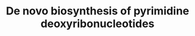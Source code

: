 ---
annotations:
- id: PW:0000002
  parent: classic metabolic pathway
  type: Pathway Ontology
  value: classic metabolic pathway
- id: PW:0000862
  parent: classic metabolic pathway
  type: Pathway Ontology
  value: de novo pyrimidine biosynthetic pathway
authors:
- M.Braymer
- MaintBot
- Egonw
- Mkutmon
- Susan
- Eweitz
- Khanspers
citedin: ''
communities: []
description: 'Deoxyribonucleoside triphosphates (dNTPs) are the monomeric building
  blocks of DNA. In all cellular organisms, synthesis of the four canonical dNTPs
  (dATP, dGTP, dCTP, dTTP) required for DNA replication and repair involves the action
  of ribonucleotide reductase, which converts ribonucleotides to their corresponding
  deoxy- forms by substituting their 2-hydroxyl group with a hydrogen atom. S. cerevisiae
  contains a class Ia RNR that is composed of two large and two small subunits. RNR2
  and RNR4 encode the small subunits, while the large subunits are encoded by either
  RNR1 (major isoform) or RNR3 (minor isoform). Budding yeast RNR accepts ribonucleoside
  diphosphates (e.g. ADP, UDP) as substrate and converts them to their corresponding
  deoxy- forms (e.g. dADP, dUDP). These dNDPs can then be phosphorylated by NDP kinase
  (Ynk1p) to yield dNTPs. In contrast to the class I RNRs in yeast and other eukaryotes,
  class II and class III RNRs found in archaea and many bacteria can produce dNTPs
  directly by using NTPs as substrates.  Source: [yeastgenome](https://pathway.yeastgenome.org/)'
last-edited: 2025-09-15
ndex: null
organisms:
- Saccharomyces cerevisiae
redirect_from:
- /index.php/Pathway:WP36
- /instance/WP36
- /instance/WP36_r140569
revision: r140569
schema-jsonld:
- '@context': https://schema.org/
  '@id': https://wikipathways.github.io/pathways/WP36.html
  '@type': Dataset
  creator:
    '@type': Organization
    name: WikiPathways
  description: 'Deoxyribonucleoside triphosphates (dNTPs) are the monomeric building
    blocks of DNA. In all cellular organisms, synthesis of the four canonical dNTPs
    (dATP, dGTP, dCTP, dTTP) required for DNA replication and repair involves the
    action of ribonucleotide reductase, which converts ribonucleotides to their corresponding
    deoxy- forms by substituting their 2-hydroxyl group with a hydrogen atom. S. cerevisiae
    contains a class Ia RNR that is composed of two large and two small subunits.
    RNR2 and RNR4 encode the small subunits, while the large subunits are encoded
    by either RNR1 (major isoform) or RNR3 (minor isoform). Budding yeast RNR accepts
    ribonucleoside diphosphates (e.g. ADP, UDP) as substrate and converts them to
    their corresponding deoxy- forms (e.g. dADP, dUDP). These dNDPs can then be phosphorylated
    by NDP kinase (Ynk1p) to yield dNTPs. In contrast to the class I RNRs in yeast
    and other eukaryotes, class II and class III RNRs found in archaea and many bacteria
    can produce dNTPs directly by using NTPs as substrates.  Source: [yeastgenome](https://pathway.yeastgenome.org/)'
  keywords:
  - 2.7.4.13
  - 2.7.4.14
  - 2.7.4.25
  - 3.5.4.13
  - 5,10-methylene-THF
  - ADP
  - ATP
  - CDC21
  - CDC8
  - CDP
  - DUT1
  - H⁺
  - RNR1
  - RNR2
  - RNR3
  - RNR4
  - YNK1
  - dCDP
  - dCMP
  - dCTP
  - dTDP
  - dTMP
  - dUMP
  - diphosphate
  license: CC0
  name: De novo biosynthesis of pyrimidine deoxyribonucleotides
seo: CreativeWork
title: De novo biosynthesis of pyrimidine deoxyribonucleotides
wpid: WP36
---